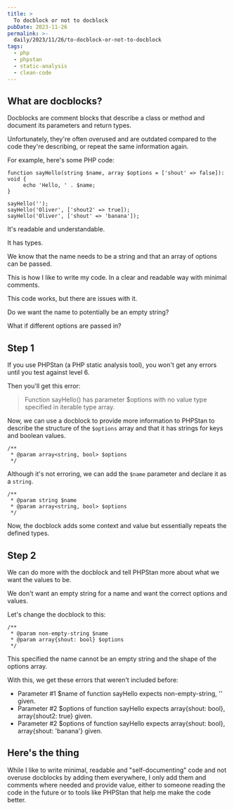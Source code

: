 ```yaml
---
title: >
  To docblock or not to docblock
pubDate: 2023-11-26
permalink: >-
  daily/2023/11/26/to-docblock-or-not-to-docblock
tags:
  - php
  - phpstan
  - static-analysis
  - clean-code
---
```


## What are docblocks?

Docblocks are comment blocks that describe a class or method and document its parameters and return types.

Unfortunately, they're often overused and are outdated compared to the code they're describing, or repeat the same information again.

For example, here's some PHP code:

```language-php
function sayHello(string $name, array $options = ['shout' => false]): void {
     echo 'Hello, ' . $name;
}

sayHello('');
sayHello('Oliver', ['shout2' => true]);
sayHello('Oliver', ['shout' => 'banana']);
```

It's readable and understandable.

It has types.

We know that the name needs to be a string and that an array of options can be passed.

This is how I like to write my code. In a clear and readable way with minimal comments.

This code works, but there are issues with it.

Do we want the name to potentially be an empty string?

What if different options are passed in?

## Step 1

If you use PHPStan (a PHP static analysis tool), you won't get any errors until you test against level 6.

Then you'll get this error:

> Function sayHello() has parameter $options with no value type specified in iterable type array.

Now, we can use a docblock to provide more information to PHPStan to describe the structure of the `$options` array and that it has strings for keys and boolean values.

```language-php
/**
 * @param array<string, bool> $options
 */
```

Although it's not erroring, we can add the `$name` parameter and declare it as a `string`.

```language-php
/**
 * @param string $name
 * @param array<string, bool> $options
 */
```

Now, the docblock adds some context and value but essentially repeats the defined types.

## Step 2

We can do more with the docblock and tell PHPStan more about what we want the values to be.

We don't want an empty string for a name and want the correct options and values.

Let's change the docblock to this:

```language-php
/**
 * @param non-empty-string $name
 * @param array{shout: bool} $options
 */
```

This specified the name cannot be an empty string and the shape of the options array.

With this, we get these errors that weren't included before:

* Parameter #1 $name of function sayHello expects non-empty-string, '' given.
* Parameter #2 $options of function sayHello expects array{shout: bool}, array{shout2: true} given.
* Parameter #2 $options of function sayHello expects array{shout: bool}, array{shout: 'banana'} given.

## Here's the thing

While I like to write minimal, readable and "self-documenting" code and not overuse docblocks by adding them everywhere, I only add them and comments where needed and provide value, either to someone reading the code in the future or to tools like PHPStan that help me make the code better.
